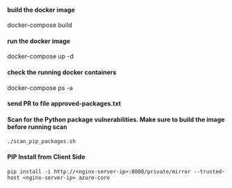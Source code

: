 #### build the docker image
docker-compose build

#### run the docker image
docker-compose up -d

#### check the running docker containers
docker-compose ps -a

#### send PR to file approved-packages.txt

#### Scan for the Python package vulnerabilities. Make sure to build the image before running scan

`./scan_pip_packages.sh`


#### PIP Install from Client Side
`pip install -i http://<nginx-server-ip>:8080/private/mirror --trusted-host <nginx-server-ip> azure-core`


